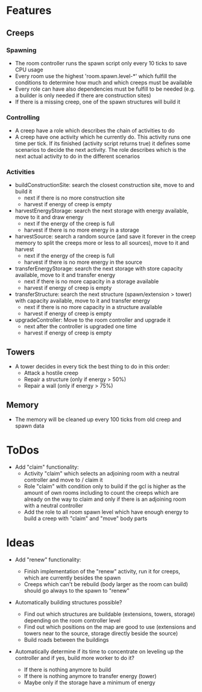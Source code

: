 # Features

## Creeps

### Spawning

- The room controller runs the spawn script only every 10 ticks to save
  CPU usage
- Every room use the highest 'room.spawn.level-*' which fulfill the
  conditions to determine how much and which creeps must be available
- Every role can have also dependencies must be fulfill to be
  needed (e.g. a builder is only needed if there are construction sites)
- If there is a missing creep, one of the spawn structures will build it

### Controlling

- A creep have a role which describes the chain of activities to do
- A creep have one activity which he currently do. This activity runs
  one time per tick. If its finished (activity script returns true) it
  defines some scenarios to decide the next activity. The role describes 
  which is the next actual activity to do in the different scenarios
  
### Activities

- buildConstructionSite: search the closest construction site, move to 
  and build it
  - next if there is no more construction site
  - harvest if energy of creep is empty
- harvestEnergyStorage: search the next storage with energy available,
  move to it and draw energy
  - next if the energy of the creep is full
  - harvest if there is no more energy in a storage
- harvestSource: search a random source (and save it forever in the 
  creep memory to split the creeps more or less to all sources), move to 
  it and harvest 
  - next if the energy of the creep is full
  - harvest if there is no more energy in the source
- transferEnergyStorage: search the next storage with store capacity 
  available, move to it and transfer energy 
  - next if there is no more capacity in a storage available
  - harvest if energy of creep is empty
- transferStructure: search the next structure (spawn/extension > tower) 
  with capacity available, move to it and transfer energy 
  - next if there is no more capacity in a structure available
  - harvest if energy of creep is empty
- upgradeController: Move to the room controller and upgrade it
  - next after the controller is upgraded one time
  - harvest if energy of creep is empty
  
## Towers

- A tower decides in every tick the best thing to do in this order:
  - Attack a hostile creep
  - Repair a structure (only if energy > 50%)
  - Repair a wall (only if energy > 75%)
  
## Memory

- The memory will be cleaned up every 100 ticks from old creep and spawn
  data

# ToDos

- Add "claim" functionality:
  - Activity "claim" which selects an adjoining room with a neutral
    controller and move to / claim it
  - Role "claim" with condition only to build if the gcl is higher as
    the amount of own rooms including to count the creeps which are
    already on the way to claim and only if there is an adjoining room
    with a neutral controller
  - Add the role to all room spawn level which have enough energy to
    build a creep with "claim" and "move" body parts

# Ideas

- Add "renew" functionality:
  - Finish implementation of the "renew" activity, run it for creeps, 
    which are currently besides the spawn
  - Creeps which can't be rebuild (body larger as the room can build)
    should go always to the spawn to "renew" 

- Automatically building structures possible?
  - Find out which structures are buildable (extensions, towers, 
    storage) depending on the room controller level
  - Find out which positions on the map are good to use (extensions and
    towers near to the source, storage directly beside the source)
  - Build roads between the buildings

- Automatically determine if its time to concentrate on leveling up the 
  controller and if yes, build more worker to do it?
  - If there is nothing anymore to build
  - If there is nothing anymore to transfer energy (tower)
  - Maybe only if the storage have a minimum of energy
